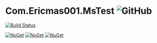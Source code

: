 # Com.Ericmas001.MsTest ![GitHub](https://img.shields.io/github/license/Com-Ericmas001/MsTest.svg)

[![Build Status](https://ericmas001.visualstudio.com/Com.Ericmas001/_apis/build/status/Com.Ericmas001.MsTest)](https://ericmas001.visualstudio.com/Com.Ericmas001/_build/latest?definitionId=4)

[![NuGet](https://img.shields.io/badge/package-Com.Ericmas001.MsTest-blue.svg)](https://www.nuget.org/packages/Com.Ericmas001.MsTest) [![NuGet](https://img.shields.io/nuget/v/Com.Ericmas001.MsTest.svg)](https://www.nuget.org/packages/Com.Ericmas001.MsTest)
[![NuGet](https://img.shields.io/nuget/dt/Com.Ericmas001.MsTest.svg?style=social)](https://www.nuget.org/packages/Com.Ericmas001.MsTest)
